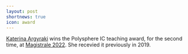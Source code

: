```yaml
---
layout: post
shortnews: true
icon: award
---
```

[Katerina Argyraki](https://people.epfl.ch/katerina.argyraki) wins the Polysphere IC teaching award, for the second time, at [Magistrale 2022](https://youtu.be/BfzwSkG_u-0?t=5546). She recevied it previously in 2019.
